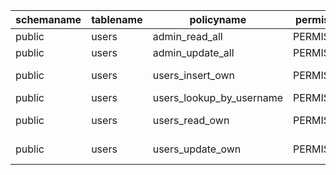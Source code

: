 | schemaname | tablename | policyname               | permissive | roles           | cmd    | qual              | with_check        |
| ---------- | --------- | ------------------------ | ---------- | --------------- | ------ | ----------------- | ----------------- |
| public     | users     | admin_read_all           | PERMISSIVE | {public}        | SELECT | is_admin()        | null              |
| public     | users     | admin_update_all         | PERMISSIVE | {public}        | UPDATE | is_admin()        | null              |
| public     | users     | users_insert_own         | PERMISSIVE | {authenticated} | INSERT | null              | (auth.uid() = id) |
| public     | users     | users_lookup_by_username | PERMISSIVE | {public}        | SELECT | true              | null              |
| public     | users     | users_read_own           | PERMISSIVE | {public}        | SELECT | (auth.uid() = id) | null              |
| public     | users     | users_update_own         | PERMISSIVE | {authenticated} | UPDATE | (auth.uid() = id) | null              |
